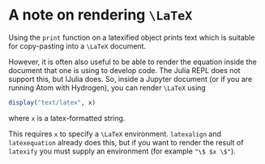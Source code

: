 # A note on rendering ``\LaTeX``
Using the `print` function on a latexified object prints text which is suitable for copy-pasting into a ``\LaTeX`` document.

However, it is often also useful to be able to render the equation inside the document that one is using to develop code. The Julia REPL does not support this, but IJulia does.
So, inside a Jupyter document (or if you are running Atom with Hydrogen), you can render ``\LaTeX`` using

```julia
display("text/latex", x)
```
where `x` is a latex-formatted string.

This requires `x` to specify a ``\LaTeX`` environment. `latexalign` and `latexequation` already does this, but if you want to render the result of `latexify` you must supply an environment (for example `"\$ $x \$"`).
